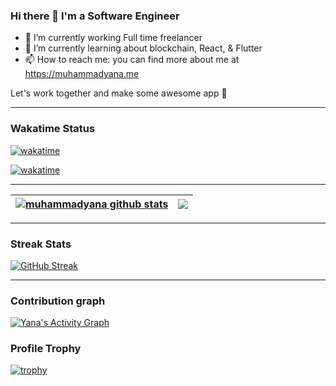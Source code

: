 ### Hi there 👋 I'm a Software Engineer

- 🔭 I’m currently working Full time freelancer
- 🌱 I’m currently learning about blockchain, React, & Flutter
- 📫 How to reach me: you can find more about me at https://muhammadyana.me

Let's work together and make some awesome app 🎉
<!--
**muhammadyana/muhammadyana** is a ✨ _special_ ✨ repository because its `README.md` (this file) appears on your GitHub profile.

Here are some ideas to get you started:

- 🔭 I’m currently working on ...
- 🌱 I’m currently learning ...
- 👯 I’m looking to collaborate on ...
- 🤔 I’m looking for help with ...
- 💬 Ask me about ...
- 📫 How to reach me: ...
- 😄 Pronouns: ...
- ⚡ Fun fact: ...
-->

---

### Wakatime Status
[![wakatime](https://wakatime.com/badge/user/4fbba004-bd97-43a4-889e-7b9531bfc14e.svg)](https://wakatime.com/@4fbba004-bd97-43a4-889e-7b9531bfc14e)

[![wakatime](https://github-readme-stats.vercel.app/api/wakatime?username=yana&layout=compact)](https://wakatime.com/@yana)

---

| <a href="https://github.com/muhammadyana"><img align="center" src="https://github-readme-stats.vercel.app/api?username=muhammadyana&show_icons=true&include_all_commits=true&theme=vue&hide_border=true&count_private=true" alt="muhammadyana github stats" /></a> | <a href="https://github.com/muhammadyana"><img align="center" src="https://github-readme-stats.vercel.app/api/top-langs/?username=muhammadyana&layout=compact&theme=vue&hide_border=true&langs_count=8&count_private=true" /></a> |
| ------------- | ------------- |

---

### Streak Stats
[![GitHub Streak](http://github-readme-streak-stats.herokuapp.com?user=muhammadyana&theme=default&date_format=M%20j%5B%2C%20Y%5D)](https://muhammadyana.me)

---
### Contribution graph
<div>
    <a href="#"><img alt="Yana's Activity Graph" src="https://activity-graph.herokuapp.com/graph?username=muhammadyana&bg_color=0D1117&color=5ce1e6&line=FFFFFF&point=5ce1e6&hide_border=true&bg_color=0D1117&color=5ce1e6&line=FFFFFF&point=5ce1e6&hide_border=true" /></a>
<div> 


### Profile Trophy
[![trophy](https://github-profile-trophy.vercel.app/?username=muhammadyana&theme=flat&no-bg=true&no-frame=true&column=8&margin-w=15&margin-h=15&rank=SSS,SS,S,AAA,AA,A,B,C,SECRET)](https://github.com/muhammadyana/)
